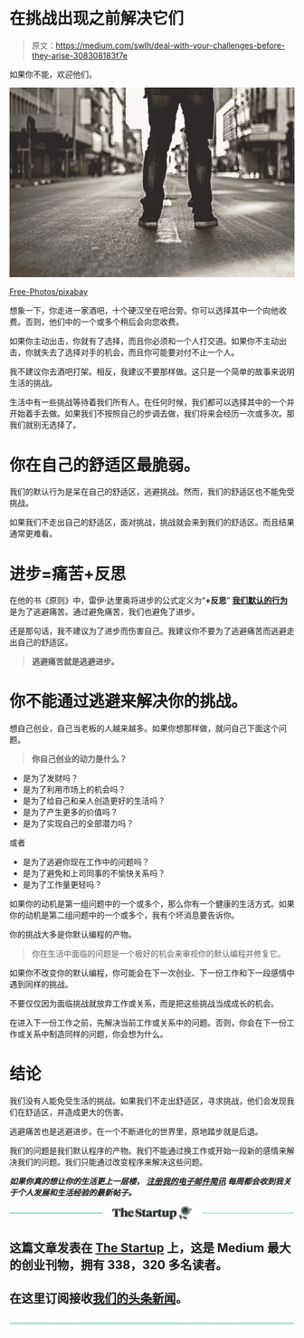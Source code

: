 # 在挑战出现之前解决它们

> 原文：<https://medium.com/swlh/deal-with-your-challenges-before-they-arise-308308183f7e>

如果你不能，欢迎他们。

![](img/046469875b5fe63f8cf95a3d5de9267b.png)

[Free-Photos/pixabay](https://pixabay.com/en/legs-street-alone-challenge-loner-1031653/)

想象一下，你走进一家酒吧，十个硬汉坐在吧台旁。你可以选择其中一个向他收费。否则，他们中的一个或多个稍后会向您收费。

如果你主动出击，你就有了选择，而且你必须和一个人打交道。如果你不主动出击，你就失去了选择对手的机会，而且你可能要对付不止一个人。

我不建议你去酒吧打架。相反，我建议不要那样做。这只是一个简单的故事来说明生活的挑战。

生活中有一些挑战等待着我们所有人。在任何时候，我们都可以选择其中的一个并开始着手去做。如果我们不按照自己的步调去做，我们将来会经历一次或多次。那我们就别无选择了。

# 你在自己的舒适区最脆弱。

我们的默认行为是呆在自己的舒适区，逃避挑战。然而，我们的舒适区也不能免受挑战。

如果我们不走出自己的舒适区，面对挑战，挑战就会来到我们的舒适区。而且结果通常更难看。

# 进步=痛苦+反思

在他的书《原则》中，雷伊·达里奥将进步的公式定义为“**+反思**” [**我们默认的行为**](https://ideavisionaction.com/personal-development/the-principle-that-explains-all-human-behavior/) 是为了逃避痛苦。通过避免痛苦，我们也避免了进步。

还是那句话，我不建议为了进步而伤害自己。我建议你不要为了逃避痛苦而逃避走出自己的舒适区。

> **逃避痛苦就是逃避进步。**

# 你不能通过逃避来解决你的挑战。

想自己创业，自己当老板的人越来越多。如果你想那样做，就问自己下面这个问题。

> **你自己创业的动力是什么？**

*   是为了发财吗？
*   是为了利用市场上的机会吗？
*   是为了给自己和亲人创造更好的生活吗？
*   是为了产生更多的价值吗？
*   是为了实现自己的全部潜力吗？

或者

*   是为了逃避你现在工作中的问题吗？
*   是为了避免和上司同事的不愉快关系吗？
*   是为了工作量更轻吗？

如果你的动机是第一组问题中的一个或多个，那么你有一个健康的生活方式。如果你的动机是第二组问题中的一个或多个，我有个坏消息要告诉你。

你的挑战大多是你默认编程的产物。

> 你在生活中面临的问题是一个极好的机会来审视你的默认编程并修复它。

如果你不改变你的默认编程，你可能会在下一次创业、下一份工作和下一段感情中遇到同样的挑战。

不要仅仅因为面临挑战就放弃工作或关系，而是把这些挑战当成成长的机会。

在进入下一份工作之前，先解决当前工作或关系中的问题。否则，你会在下一份工作或关系中制造同样的问题，你会想为什么。

# 结论

我们没有人能免受生活的挑战。如果我们不走出舒适区，寻求挑战，他们会发现我们在舒适区，并造成更大的伤害。

逃避痛苦也是逃避进步。在一个不断进化的世界里，原地踏步就是后退。

我们的问题是我们默认程序的产物。我们不能通过换工作或开始一段新的感情来解决我们的问题。我们只能通过改变程序来解决这些问题。

***如果你真的想让你的生活更上一层楼，*** [***注册我的电子邮件简讯***](https://ideavisionaction.com/email-newsletter/) ***每周都会收到我关于个人发展和生活经验的最新帖子。***

[![](img/308a8d84fb9b2fab43d66c117fcc4bb4.png)](https://medium.com/swlh)

## 这篇文章发表在 [The Startup](https://medium.com/swlh) 上，这是 Medium 最大的创业刊物，拥有 338，320 多名读者。

## 在这里订阅接收[我们的头条新闻](http://growthsupply.com/the-startup-newsletter/)。

[![](img/b0164736ea17a63403e660de5dedf91a.png)](https://medium.com/swlh)